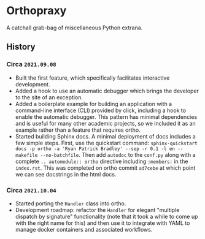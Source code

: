 # Orthopraxy

A catchall grab-bag of miscellaneous Python extrana.

## History

### Circa `2021.09.08`

- Built the first feature, which specifically facilitates interactive development.
- Added a hook to use an automatic debugger which brings the developer to the site of an exception.
- Added a boilerplate example for building an application with a command-line interface (CLI) provided by click, including a hook to enable the automatic debugger. This pattern has minimal dependencies and is useful for many other academic projects, so we included it as an example rather than a feature that requires ortho.
- Started building Sphinx docs. A minimal deployment of docs includes a few simple steps. First, use the quickstart command: `sphinx-quickstart docs -p ortho -a 'Ryan Patrick Bradley' --sep -r 0.1 -l en --makefile --no-batchfile`. Then add `autodoc` to the `conf.py` along with a complete `.. automodule:: ortho` directive including `:members:` in the `index.rst`. This was completed on ortho commit `ad7cebe` at which point we can see docstrings in the html docs.

### Circa `2021.10.04`

- Started porting the `Handler` class into ortho.
- Development roadmap: refactor the `Handler` for elegant "multiple dispatch by signature" functionality (note that it took a while to come up with the right name for this) and then use it to integrate with YAML to manage docker containers and associated workflows.